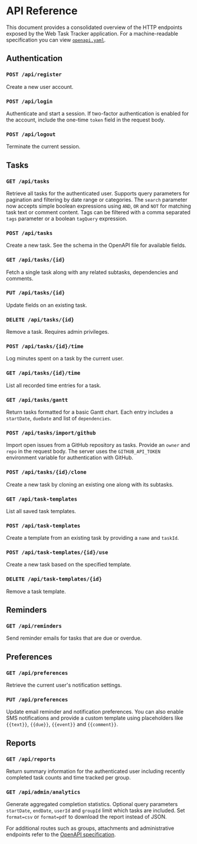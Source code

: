 # API Reference

This document provides a consolidated overview of the HTTP endpoints exposed by the Web Task Tracker application.
For a machine-readable specification you can view [`openapi.yaml`](openapi.yaml).

## Authentication

### `POST /api/register`
Create a new user account.

### `POST /api/login`
Authenticate and start a session. If two-factor authentication is enabled for
the account, include the one-time `token` field in the request body.

### `POST /api/logout`
Terminate the current session.

## Tasks

### `GET /api/tasks`
Retrieve all tasks for the authenticated user. Supports query parameters for
pagination and filtering by date range or categories. The `search` parameter now
accepts simple boolean expressions using `AND`, `OR` and `NOT` for matching task
text or comment content. Tags can be filtered with a comma separated `tags`
parameter or a boolean `tagQuery` expression.

### `POST /api/tasks`
Create a new task. See the schema in the OpenAPI file for available fields.

### `GET /api/tasks/{id}`
Fetch a single task along with any related subtasks, dependencies and comments.

### `PUT /api/tasks/{id}`
Update fields on an existing task.

### `DELETE /api/tasks/{id}`
Remove a task. Requires admin privileges.

### `POST /api/tasks/{id}/time`
Log minutes spent on a task by the current user.

### `GET /api/tasks/{id}/time`
List all recorded time entries for a task.

### `GET /api/tasks/gantt`
Return tasks formatted for a basic Gantt chart. Each entry includes a
`startDate`, `dueDate` and list of `dependencies`.

### `POST /api/tasks/import/github`
Import open issues from a GitHub repository as tasks. Provide an `owner` and
`repo` in the request body. The server uses the `GITHUB_API_TOKEN` environment
variable for authentication with GitHub.

### `POST /api/tasks/{id}/clone`
Create a new task by cloning an existing one along with its subtasks.

### `GET /api/task-templates`
List all saved task templates.

### `POST /api/task-templates`
Create a template from an existing task by providing a `name` and `taskId`.

### `POST /api/task-templates/{id}/use`
Create a new task based on the specified template.

### `DELETE /api/task-templates/{id}`
Remove a task template.

## Reminders

### `GET /api/reminders`
Send reminder emails for tasks that are due or overdue.

## Preferences

### `GET /api/preferences`
Retrieve the current user's notification settings.

### `PUT /api/preferences`
Update email reminder and notification preferences.
You can also enable SMS notifications and provide a custom template using
placeholders like `{{text}}`, `{{due}}`, `{{event}}` and `{{comment}}`.

## Reports

### `GET /api/reports`
Return summary information for the authenticated user including recently
completed task counts and time tracked per group.

### `GET /api/admin/analytics`
Generate aggregated completion statistics. Optional query parameters
`startDate`, `endDate`, `userId` and `groupId` limit which tasks are
included. Set `format=csv` or `format=pdf` to download the report instead of
JSON.

For additional routes such as groups, attachments and administrative
endpoints refer to the [OpenAPI specification](openapi.yaml).
